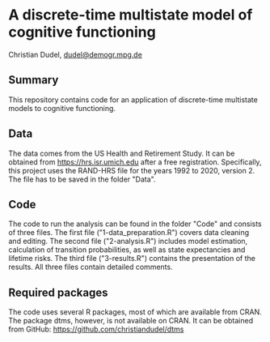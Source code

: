 # A discrete-time multistate model of cognitive functioning 

Christian Dudel, dudel@demogr.mpg.de

## Summary 

This repository contains code for an application of discrete-time
multistate models to cognitive functioning. 

## Data 

The data comes from the US Health and Retirement Study. It can be obtained from https://hrs.isr.umich.edu after a free registration. Specifically, this project
uses the RAND-HRS file for the years 1992 to 2020, version 2. The file has to be
saved in the folder "Data".

## Code

The code to run the analysis can be found in the folder "Code" and consists
of three files. The first file ("1-data_preparation.R") covers data cleaning and editing. 
The second file ("2-analysis.R") includes model estimation, calculation of transition
probabilities, as well as state expectancies and lifetime risks. The third file 
("3-results.R") contains the presentation of the results. All three files contain
detailed comments. 

## Required packages 

The code uses several R packages, most of which are available from CRAN. The 
package dtms, however, is not available on CRAN. It can be obtained from GitHub: https://github.com/christiandudel/dtms